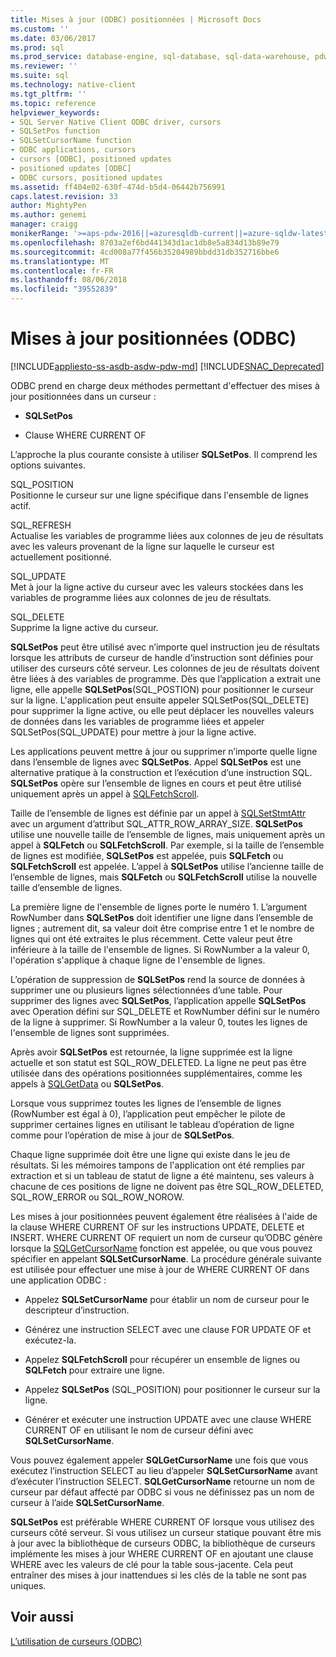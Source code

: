 ```yaml
---
title: Mises à jour (ODBC) positionnées | Microsoft Docs
ms.custom: ''
ms.date: 03/06/2017
ms.prod: sql
ms.prod_service: database-engine, sql-database, sql-data-warehouse, pdw
ms.reviewer: ''
ms.suite: sql
ms.technology: native-client
ms.tgt_pltfrm: ''
ms.topic: reference
helpviewer_keywords:
- SQL Server Native Client ODBC driver, cursors
- SQLSetPos function
- SQLSetCursorName function
- ODBC applications, cursors
- cursors [ODBC], positioned updates
- positioned updates [ODBC]
- ODBC cursors, positioned updates
ms.assetid: ff404e02-630f-474d-b5d4-06442b756991
caps.latest.revision: 33
author: MightyPen
ms.author: genemi
manager: craigg
monikerRange: '>=aps-pdw-2016||=azuresqldb-current||=azure-sqldw-latest||>=sql-server-2016||=sqlallproducts-allversions||>=sql-server-linux-2017'
ms.openlocfilehash: 8703a2ef6bd441343d1ac1db8e5a834d13b89e79
ms.sourcegitcommit: 4cd008a77f456b35204989bbdd31db352716bbe6
ms.translationtype: MT
ms.contentlocale: fr-FR
ms.lasthandoff: 08/06/2018
ms.locfileid: "39552839"
---
```

# <a name="positioned-updates-odbc"></a>Mises à jour positionnées (ODBC)
[!INCLUDE[appliesto-ss-asdb-asdw-pdw-md](../../includes/appliesto-ss-asdb-asdw-pdw-md.md)]
[!INCLUDE[SNAC_Deprecated](../../includes/snac-deprecated.md)]

  ODBC prend en charge deux méthodes permettant d'effectuer des mises à jour positionnées dans un curseur :  
  
-   **SQLSetPos**  
  
-   Clause WHERE CURRENT OF  
  
 L’approche la plus courante consiste à utiliser **SQLSetPos**. Il comprend les options suivantes.  
  
 SQL_POSITION  
 Positionne le curseur sur une ligne spécifique dans l'ensemble de lignes actif.  
  
 SQL_REFRESH  
 Actualise les variables de programme liées aux colonnes de jeu de résultats avec les valeurs provenant de la ligne sur laquelle le curseur est actuellement positionné.  
  
 SQL_UPDATE  
 Met à jour la ligne active du curseur avec les valeurs stockées dans les variables de programme liées aux colonnes de jeu de résultats.  
  
 SQL_DELETE  
 Supprime la ligne active du curseur.  
  
 **SQLSetPos** peut être utilisé avec n’importe quel instruction jeu de résultats lorsque les attributs de curseur de handle d’instruction sont définies pour utiliser des curseurs côté serveur. Les colonnes de jeu de résultats doivent être liées à des variables de programme. Dès que l’application a extrait une ligne, elle appelle **SQLSetPos**(SQL_POSTION) pour positionner le curseur sur la ligne. L'application peut ensuite appeler SQLSetPos(SQL_DELETE) pour supprimer la ligne active, ou elle peut déplacer les nouvelles valeurs de données dans les variables de programme liées et appeler SQLSetPos(SQL_UPDATE) pour mettre à jour la ligne active.  
  
 Les applications peuvent mettre à jour ou supprimer n’importe quelle ligne dans l’ensemble de lignes avec **SQLSetPos**. Appel **SQLSetPos** est une alternative pratique à la construction et l’exécution d’une instruction SQL. **SQLSetPos** opère sur l’ensemble de lignes en cours et peut être utilisé uniquement après un appel à [SQLFetchScroll](../../relational-databases/native-client-odbc-api/sqlfetchscroll.md).  
  
 Taille de l’ensemble de lignes est définie par un appel à [SQLSetStmtAttr](../../relational-databases/native-client-odbc-api/sqlsetstmtattr.md) avec un argument d’attribut SQL_ATTR_ROW_ARRAY_SIZE. **SQLSetPos** utilise une nouvelle taille de l’ensemble de lignes, mais uniquement après un appel à **SQLFetch** ou **SQLFetchScroll**. Par exemple, si la taille de l’ensemble de lignes est modifiée, **SQLSetPos** est appelée, puis **SQLFetch** ou **SQLFetchScroll** est appelée. L’appel à **SQLSetPos** utilise l’ancienne taille de l’ensemble de lignes, mais **SQLFetch** ou **SQLFetchScroll** utilise la nouvelle taille d’ensemble de lignes.  
  
 La première ligne de l'ensemble de lignes porte le numéro 1. L’argument RowNumber dans **SQLSetPos** doit identifier une ligne dans l’ensemble de lignes ; autrement dit, sa valeur doit être comprise entre 1 et le nombre de lignes qui ont été extraites le plus récemment. Cette valeur peut être inférieure à la taille de l'ensemble de lignes. Si RowNumber a la valeur 0, l'opération s'applique à chaque ligne de l'ensemble de lignes.  
  
 L’opération de suppression de **SQLSetPos** rend la source de données à supprimer une ou plusieurs lignes sélectionnées d’une table. Pour supprimer des lignes avec **SQLSetPos**, l’application appelle **SQLSetPos** avec Operation défini sur SQL_DELETE et RowNumber défini sur le numéro de la ligne à supprimer. Si RowNumber a la valeur 0, toutes les lignes de l'ensemble de lignes sont supprimées.  
  
 Après avoir **SQLSetPos** est retournée, la ligne supprimée est la ligne actuelle et son statut est SQL_ROW_DELETED. La ligne ne peut pas être utilisée dans des opérations positionnées supplémentaires, comme les appels à [SQLGetData](../../relational-databases/native-client-odbc-api/sqlgetdata.md) ou **SQLSetPos**.  
  
 Lorsque vous supprimez toutes les lignes de l’ensemble de lignes (RowNumber est égal à 0), l’application peut empêcher le pilote de supprimer certaines lignes en utilisant le tableau d’opération de ligne comme pour l’opération de mise à jour de **SQLSetPos**.  
  
 Chaque ligne supprimée doit être une ligne qui existe dans le jeu de résultats. Si les mémoires tampons de l'application ont été remplies par extraction et si un tableau de statut de ligne a été maintenu, ses valeurs à chacune de ces positions de ligne ne doivent pas être SQL_ROW_DELETED, SQL_ROW_ERROR ou SQL_ROW_NOROW.  
  
 Les mises à jour positionnées peuvent également être réalisées à l'aide de la clause WHERE CURRENT OF sur les instructions UPDATE, DELETE et INSERT. WHERE CURRENT OF requiert un nom de curseur qu’ODBC génère lorsque la [SQLGetCursorName](../../relational-databases/native-client-odbc-api/sqlgetcursorname.md) fonction est appelée, ou que vous pouvez spécifier en appelant **SQLSetCursorName**. La procédure générale suivante est utilisée pour effectuer une mise à jour de WHERE CURRENT OF dans une application ODBC :  
  
-   Appelez **SQLSetCursorName** pour établir un nom de curseur pour le descripteur d’instruction.  
  
-   Générez une instruction SELECT avec une clause FOR UPDATE OF et exécutez-la.  
  
-   Appelez **SQLFetchScroll** pour récupérer un ensemble de lignes ou **SQLFetch** pour extraire une ligne.  
  
-   Appelez **SQLSetPos** (SQL_POSITION) pour positionner le curseur sur la ligne.  
  
-   Générer et exécuter une instruction UPDATE avec une clause WHERE CURRENT OF en utilisant le nom de curseur défini avec **SQLSetCursorName**.  
  
 Vous pouvez également appeler **SQLGetCursorName** une fois que vous exécutez l’instruction SELECT au lieu d’appeler **SQLSetCursorName** avant d’exécuter l’instruction SELECT. **SQLGetCursorName** retourne un nom de curseur par défaut affecté par ODBC si vous ne définissez pas un nom de curseur à l’aide **SQLSetCursorName**.  
  
 **SQLSetPos** est préférable WHERE CURRENT OF lorsque vous utilisez des curseurs côté serveur. Si vous utilisez un curseur statique pouvant être mis à jour avec la bibliothèque de curseurs ODBC, la bibliothèque de curseurs implémente les mises à jour WHERE CURRENT OF en ajoutant une clause WHERE avec les valeurs de clé pour la table sous-jacente. Cela peut entraîner des mises à jour inattendues si les clés de la table ne sont pas uniques.  
  
## <a name="see-also"></a>Voir aussi  
 [L’utilisation de curseurs &#40;ODBC&#41;](../../relational-databases/native-client-odbc-cursors/using-cursors-odbc.md)  
  
  
